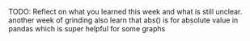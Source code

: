 TODO: Reflect on what you learned this week and what is still unclear.
another week of grinding
also learn that abs() is for absolute value in pandas which is super helpful for some graphs